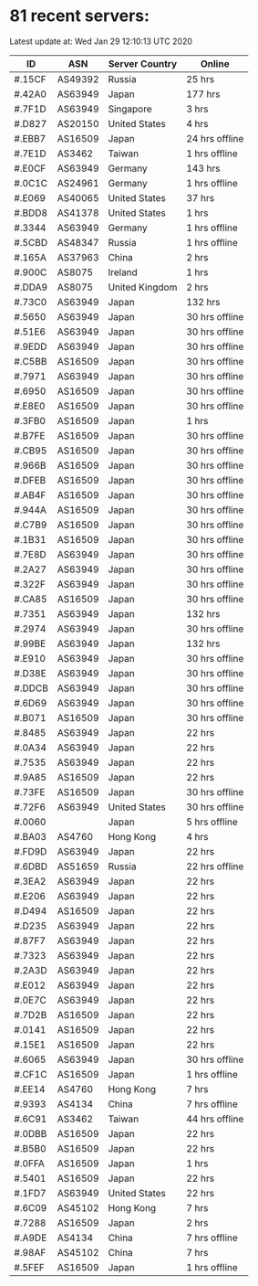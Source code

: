 # 81 recent servers:

Latest update at: Wed Jan 29 12:10:13 UTC 2020

| ID | ASN | Server Country | Online |
| -- | --- | -------------- | ------ |
| #.15CF | AS49392 | Russia | 25 hrs |
| #.42A0 | AS63949 | Japan | 177 hrs |
| #.7F1D | AS63949 | Singapore | 3 hrs |
| #.D827 | AS20150 | United States | 4 hrs |
| #.EBB7 | AS16509 | Japan | 24 hrs offline |
| #.7E1D | AS3462 | Taiwan | 1 hrs offline |
| #.E0CF | AS63949 | Germany | 143 hrs |
| #.0C1C | AS24961 | Germany | 1 hrs offline |
| #.E069 | AS40065 | United States | 37 hrs |
| #.BDD8 | AS41378 | United States | 1 hrs |
| #.3344 | AS63949 | Germany | 1 hrs offline |
| #.5CBD | AS48347 | Russia | 1 hrs offline |
| #.165A | AS37963 | China | 2 hrs |
| #.900C | AS8075 | Ireland | 1 hrs |
| #.DDA9 | AS8075 | United Kingdom | 2 hrs |
| #.73C0 | AS63949 | Japan | 132 hrs |
| #.5650 | AS63949 | Japan | 30 hrs offline |
| #.51E6 | AS63949 | Japan | 30 hrs offline |
| #.9EDD | AS63949 | Japan | 30 hrs offline |
| #.C5BB | AS16509 | Japan | 30 hrs offline |
| #.7971 | AS63949 | Japan | 30 hrs offline |
| #.6950 | AS16509 | Japan | 30 hrs offline |
| #.E8E0 | AS16509 | Japan | 30 hrs offline |
| #.3FB0 | AS16509 | Japan | 1 hrs |
| #.B7FE | AS16509 | Japan | 30 hrs offline |
| #.CB95 | AS16509 | Japan | 30 hrs offline |
| #.966B | AS16509 | Japan | 30 hrs offline |
| #.DFEB | AS16509 | Japan | 30 hrs offline |
| #.AB4F | AS16509 | Japan | 30 hrs offline |
| #.944A | AS16509 | Japan | 30 hrs offline |
| #.C7B9 | AS16509 | Japan | 30 hrs offline |
| #.1B31 | AS16509 | Japan | 30 hrs offline |
| #.7E8D | AS63949 | Japan | 30 hrs offline |
| #.2A27 | AS63949 | Japan | 30 hrs offline |
| #.322F | AS63949 | Japan | 30 hrs offline |
| #.CA85 | AS16509 | Japan | 30 hrs offline |
| #.7351 | AS63949 | Japan | 132 hrs |
| #.2974 | AS63949 | Japan | 30 hrs offline |
| #.99BE | AS63949 | Japan | 132 hrs |
| #.E910 | AS63949 | Japan | 30 hrs offline |
| #.D38E | AS63949 | Japan | 30 hrs offline |
| #.DDCB | AS63949 | Japan | 30 hrs offline |
| #.6D69 | AS63949 | Japan | 30 hrs offline |
| #.B071 | AS16509 | Japan | 30 hrs offline |
| #.8485 | AS63949 | Japan | 22 hrs |
| #.0A34 | AS63949 | Japan | 22 hrs |
| #.7535 | AS63949 | Japan | 22 hrs |
| #.9A85 | AS16509 | Japan | 22 hrs |
| #.73FE | AS16509 | Japan | 30 hrs offline |
| #.72F6 | AS63949 | United States | 30 hrs offline |
| #.0060 |  | Japan | 5 hrs offline |
| #.BA03 | AS4760 | Hong Kong | 4 hrs |
| #.FD9D | AS63949 | Japan | 22 hrs |
| #.6DBD | AS51659 | Russia | 22 hrs offline |
| #.3EA2 | AS63949 | Japan | 22 hrs |
| #.E206 | AS63949 | Japan | 22 hrs |
| #.D494 | AS16509 | Japan | 22 hrs |
| #.D235 | AS63949 | Japan | 22 hrs |
| #.87F7 | AS63949 | Japan | 22 hrs |
| #.7323 | AS63949 | Japan | 22 hrs |
| #.2A3D | AS63949 | Japan | 22 hrs |
| #.E012 | AS63949 | Japan | 22 hrs |
| #.0E7C | AS63949 | Japan | 22 hrs |
| #.7D2B | AS16509 | Japan | 22 hrs |
| #.0141 | AS16509 | Japan | 22 hrs |
| #.15E1 | AS16509 | Japan | 22 hrs |
| #.6065 | AS63949 | Japan | 30 hrs offline |
| #.CF1C | AS16509 | Japan | 1 hrs offline |
| #.EE14 | AS4760 | Hong Kong | 7 hrs |
| #.9393 | AS4134 | China | 7 hrs offline |
| #.6C91 | AS3462 | Taiwan | 44 hrs offline |
| #.0DBB | AS16509 | Japan | 22 hrs |
| #.B5B0 | AS16509 | Japan | 22 hrs |
| #.0FFA | AS16509 | Japan | 1 hrs |
| #.5401 | AS16509 | Japan | 22 hrs |
| #.1FD7 | AS63949 | United States | 22 hrs |
| #.6C09 | AS45102 | Hong Kong | 7 hrs |
| #.7288 | AS16509 | Japan | 2 hrs |
| #.A9DE | AS4134 | China | 7 hrs offline |
| #.98AF | AS45102 | China | 7 hrs |
| #.5FEF | AS16509 | Japan | 1 hrs offline |

